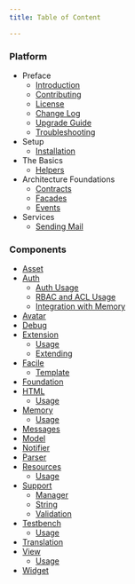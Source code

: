 ```yaml
---
title: Table of Content

---
```


### Platform

* Preface
  - [Introduction]({doc-url})
  - [Contributing]({doc-url}/contributing)
  - [License]({doc-url}/license)
  - [Change Log]({doc-url}/changes)
  - [Upgrade Guide]({doc-url}/upgrading)
  - [Troubleshooting]({doc-url}/troubleshoot)
* Setup
  - [Installation]({doc-url}/installation)
* The Basics
  - [Helpers]({doc-url}/helpers)
* Architecture Foundations
  - [Contracts]({doc-url}/contracts)
  - [Facades]({doc-url}/facades)
  - [Events]({doc-url}/events)
* Services
  - [Sending Mail]({doc-url}/mail)

### Components

* [Asset]({doc-url}/components/asset)
* [Auth]({doc-url}/components/auth)
  - [Auth Usage]({doc-url}/components/auth/usage)
  - [RBAC and ACL Usage]({doc-url}/components/auth/rbac)
  - [Integration with Memory]({doc-url}/components/auth/memory-integration)
* [Avatar]({doc-url}/components/avatar)
* [Debug]({doc-url}/components/debug)
* [Extension]({doc-url}/components/extension)
  - [Usage]({doc-url}/components/extension/usage)
  - [Extending]({doc-url}/components/extension/extend)
* [Facile]({doc-url}/components/facile)
  - [Template]({doc-url}/components/facile/templating)
* [Foundation]({doc-url}/components/foundation)
* [HTML]({doc-url}/components/html)
  - [Usage]({doc-url}/components/html/usage)
* [Memory]({doc-url}/components/memory)
  - [Usage]({doc-url}/components/memory/usage)
* [Messages]({doc-url}/components/messages)
* [Model]({doc-url}/components/model)
* [Notifier]({doc-url}/components/notifier)
* [Parser]({doc-url}/components/parser)
* [Resources]({doc-url}/components/resources)
  - [Usage]({doc-url}/components/resources/usage)
* [Support]({doc-url}/components/support)
  - [Manager]({doc-url}/components/support/manager)
  - [String]({doc-url}/components/support/str)
  - [Validation]({doc-url}/components/support/validator)
* [Testbench]({doc-url}/components/testbench)
  - [Usage]({doc-url}/components/testbench#usage)
* [Translation]({doc-url}/components/translation)
* [View]({doc-url}/components/view)
  - [Usage]({doc-url}/components/view/usage)
* [Widget]({doc-url}/components/widget)
